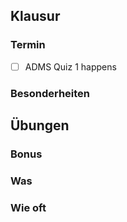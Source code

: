 ## Klausur
### Termin
- [ ] ADMS Quiz 1 happens 

### Besonderheiten
## Übungen
### Bonus

### Was

### Wie oft